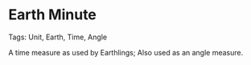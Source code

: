 # Earth Minute

Tags: Unit, Earth, Time, Angle

A time measure as used by Earthlings;
Also used as an angle measure.